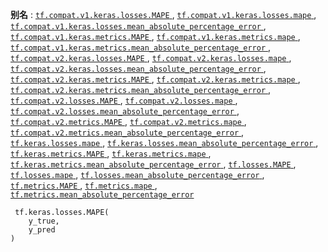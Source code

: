 **别名** : [ `tf.compat.v1.keras.losses.MAPE` ](/api_docs/python/tf/keras/losses/MAPE), [ `tf.compat.v1.keras.losses.mape` ](/api_docs/python/tf/keras/losses/MAPE), [ `tf.compat.v1.keras.losses.mean_absolute_percentage_error` ](/api_docs/python/tf/keras/losses/MAPE), [ `tf.compat.v1.keras.metrics.MAPE` ](/api_docs/python/tf/keras/losses/MAPE), [ `tf.compat.v1.keras.metrics.mape` ](/api_docs/python/tf/keras/losses/MAPE), [ `tf.compat.v1.keras.metrics.mean_absolute_percentage_error` ](/api_docs/python/tf/keras/losses/MAPE), [ `tf.compat.v2.keras.losses.MAPE` ](/api_docs/python/tf/keras/losses/MAPE), [ `tf.compat.v2.keras.losses.mape` ](/api_docs/python/tf/keras/losses/MAPE), [ `tf.compat.v2.keras.losses.mean_absolute_percentage_error` ](/api_docs/python/tf/keras/losses/MAPE), [ `tf.compat.v2.keras.metrics.MAPE` ](/api_docs/python/tf/keras/losses/MAPE), [ `tf.compat.v2.keras.metrics.mape` ](/api_docs/python/tf/keras/losses/MAPE), [ `tf.compat.v2.keras.metrics.mean_absolute_percentage_error` ](/api_docs/python/tf/keras/losses/MAPE), [ `tf.compat.v2.losses.MAPE` ](/api_docs/python/tf/keras/losses/MAPE), [ `tf.compat.v2.losses.mape` ](/api_docs/python/tf/keras/losses/MAPE), [ `tf.compat.v2.losses.mean_absolute_percentage_error` ](/api_docs/python/tf/keras/losses/MAPE), [ `tf.compat.v2.metrics.MAPE` ](/api_docs/python/tf/keras/losses/MAPE), [ `tf.compat.v2.metrics.mape` ](/api_docs/python/tf/keras/losses/MAPE), [ `tf.compat.v2.metrics.mean_absolute_percentage_error` ](/api_docs/python/tf/keras/losses/MAPE), [ `tf.keras.losses.mape` ](/api_docs/python/tf/keras/losses/MAPE), [ `tf.keras.losses.mean_absolute_percentage_error` ](/api_docs/python/tf/keras/losses/MAPE), [ `tf.keras.metrics.MAPE` ](/api_docs/python/tf/keras/losses/MAPE), [ `tf.keras.metrics.mape` ](/api_docs/python/tf/keras/losses/MAPE), [ `tf.keras.metrics.mean_absolute_percentage_error` ](/api_docs/python/tf/keras/losses/MAPE), [ `tf.losses.MAPE` ](/api_docs/python/tf/keras/losses/MAPE), [ `tf.losses.mape` ](/api_docs/python/tf/keras/losses/MAPE), [ `tf.losses.mean_absolute_percentage_error` ](/api_docs/python/tf/keras/losses/MAPE), [ `tf.metrics.MAPE` ](/api_docs/python/tf/keras/losses/MAPE), [ `tf.metrics.mape` ](/api_docs/python/tf/keras/losses/MAPE), [ `tf.metrics.mean_absolute_percentage_error` ](/api_docs/python/tf/keras/losses/MAPE)

```
 tf.keras.losses.MAPE(
    y_true,
    y_pred
)
 
```

